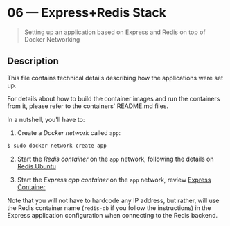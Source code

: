 # 06 &mdash; Express+Redis Stack
> Setting up an application based on Express and Redis on top of Docker Networking

## Description
This file contains technical details describing how the applications were set up.

For details about how to build the container images and run the containers from it, please refer to the containers' README.md files.

In a nutshell, you'll have to:

1. Create a *Docker network* called `app`:
```bash
$ sudo docker network create app
```
2. Start the *Redis container* on the `app` network, following the details on [Redis Ubuntu](./redis-ubuntu/)

3. Start the *Express app container* on the `app` network, review [Express Container](./express-container/)

Note that you will not have to hardcode any IP address, but rather, will use the Redis container name (`redis-db` if you follow the instructions) in the Express application configuration when connecting to the Redis backend.